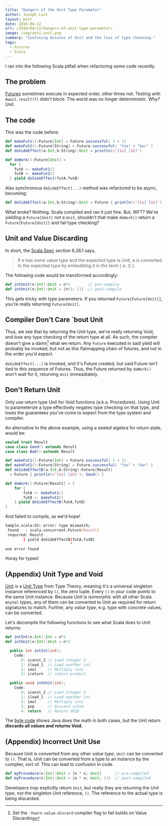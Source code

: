 ```yaml
---
title: "Dangers of the Unit Type Parameter"
author: Joseph Lust
layout: post
date: 2016-04-12
url: /2016/04/12/dangers-of-unit-type-parameter/
image: /img/anti-unit.png
summary: "Confusing misuses of Unit and the loss of type checking."
tags:
  - Futures
  - Scala
---
```


I ran into the following Scala pitfall when refactoring some code recently.

## The problem
[Futures][0] sometimes execute in expected order, other times not. Testing with `Await.result(f)` didn't block. The world was no longer deterministic. Why? Unit.

## The code

This was the code before:

```scala
def makeFut1():Future[Int] = Future.successful( 1 + 1) 
def makeFut2():Future[String] = Future.successful( "foo" + "bar" )
def doSideEffect(a:Int,b:String):Unit = println(s"[$a] [$b]")

def doWork():Future[Unit] = 
  for {
    futA <- makeFut1()
    futB <- makeFut2()
  } yield doSideEffect(futA,futB)
```

Alas synchronous `doSideEffect(...)` method was refactored to be async, becoming:

```scala
def doSideEffect(a:Int,b:String):Unit = Future { println(s"[$a] [$b]") }
```

What broke? Nothing. Scala compiled and ran it just fine. But, WFT? We're yielding a `Future[Unit]` not a `Unit`, shouldn't that make `doWork()` return a `Future[Future[Unit]]` and fail type checking?

## Unit and Value Discarding

In short, the [Scala Spec][5] section 6.26.1 says,

>If e has some value type and the expected type is Unit, e is converted
to the expected type by embedding it in the term { e; () }.

The following code would be transformed accordingly:

```scala
def intUnit(n:Int):Unit = n*2        // pre-compile
def intUnit(n:Int):Unit = {n*2; ()}  // post-compile
```

This gets tricky with type parameters. If you returned `Future[Future[Unit]]`, you're really returning `Future[Unit]`.


## Compiler Don't Care `bout Unit

Thus, we see that by returning the Unit type, we're really returning Void, and lose any type checking of the return type at all. As such, the compiler doesn't give a damn[^1] what we return.  Any `Future` executed in said yield will probably be invoked, but not as this flatmapping chain of futures, and not in the order you'd expect. 

`doSideEffect(...)` is invoked, and it's Future created, but said Future isn't tied to this sequence of Futures. Thus, the Future returned by `doWork()` won't wait for it, returning `Unit` immeadiately.

## Don't Return Unit

Only use return type Unit for Void functions (a.k.a. Procedures). Using Unit to parameterize a type effectively negates type checking on that type, and loses the guarantees you've come to expect from the type system and compiler.

An alternative to the above example, using a sealed algebra for return state, would be:

```scala
sealed trait Result
case class Good() extends Result
case class Bad() extends Result

def makeFut1():Future[Int] = Future.successful( 1 + 1) 
def makeFut2():Future[String] = Future.successful( "foo" + "bar" )
def doSideEffectB(a:Int,b:String):Future[Result] 
  = Future { println(s"[$a] [$b]"); Good() }

def doWork():Future[Result] = {
    for {
        futA <- makeFut1()
        futB <- makeFut2()
    } yield doSideEffectB(futA,futB)
}
```

And failed to compile, as we'd hope!

```bash
Sample.scala:55: error: type mismatch;
 found   : scala.concurrent.Future[Result]
 required: Result
        } yield doSideEffectB(futA,futB)
                             ^
one error found
```
Horay for types!

## (Appendix) Unit Type and Void

[Unit][3] is a [Unit Type][2] from Type Theory, meaning it's a universal singleton instance referenced by `()`, the zero tuple. Every `()` in your code points to the same Unit instance. Because Unit is isomorphic with all other Scala `AnyVal` types, any of them can be converted to Unit as required for return signatures to match. Further, any *value type*, e.g. type with concrete values, can be converted.

Let's decompile the following functions to see what Scala does to Unit returns:

```scala
def intInt(n:Int):Int = n*2
def intUnit(n:Int):Unit = n*2
```

```java
  public int intInt(int);
    Code:
       0: iconst_2 // Load integer 2
       1: iload_1  // Load another int
       2: imul     // Multiply ints 
       3: ireturn  // return product

```

```java
  public void intUnit(int);
    Code:
       0: iconst_2 // Load integer 2
       1: iload_1  // Load another int
       2: imul     // Multiply ints 
       3: pop      // Discard value
       4: return   // Return VOID
```

The [byte code][4] shows Java does the math in both cases, but the Unit return **discards all values and returns Void.**

## (Appendix) Incorrect Unit Use

Because Unit is converted from any other *value type*, `Unit` can be converted to `()`. That is, Unit can be converted from a type to an instance by the complier, sort of. This can lead to confusion in code. 

```scala
def myProcedure(n:Int):Unit = {n * n; Unit}      // pre-compiled
def myProcedure(n:Int):Unit = {n * n; Unit; ()}  // post-compiled
```

Developers may explicitly return `Unit`, but really they are returning the *Unit type*, not the singleton Unit reference, `()`. The reference to the actual type is being discarded.


 [^1]: Set the `-Ywarn-value-discard` compiler flag to fail builds on Value Discarding

 [0]: http://docs.scala-lang.org/overviews/core/futures.html#futures
 [2]: https://en.wikipedia.org/wiki/Unit_type
 [3]: http://www.scala-lang.org/files/archive/nightly/docs/library/index.html#scala.Unit$
 [4]: https://en.wikipedia.org/wiki/Java_bytecode_instruction_listings
 [5]: http://www.scala-lang.org/docu/files/ScalaReference.pdf
